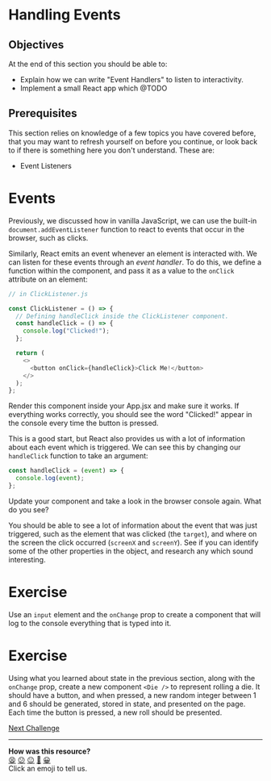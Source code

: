 # Handling Events

## Objectives

At the end of this section you should be able to:

- Explain how we can write "Event Handlers" to listen to interactivity.
- Implement a small React app which @TODO

## Prerequisites

This section relies on knowledge of a few topics you have covered before, that
you may want to refresh yourself on before you continue, or look back to if
there is something here you don't understand. These are:

- Event Listeners

# Events

Previously, we discussed how in vanilla JavaScript, we can use the built-in
`document.addEventListener` function to react to events that occur in the
browser, such as clicks.

Similarly, React emits an event whenever an element is interacted with. We can
listen for these events through an _event handler_. To do this, we define a
function within the component, and pass it as a value to the `onClick` attribute
on an element:

```javascript
// in ClickListener.js

const ClickListener = () => {
  // Defining handleClick inside the ClickListener component.
  const handleClick = () => {
    console.log("Clicked!");
  };

  return (
    <>
      <button onClick={handleClick}>Click Me!</button>
    </>
  );
};
```

Render this component inside your App.jsx and make sure it works. If everything
works correctly, you should see the word "Clicked!" appear in the console every
time the button is pressed.

This is a good start, but React also provides us with a lot of information about
each event which is triggered. We can see this by changing our `handleClick`
function to take an argument:

```javascript
const handleClick = (event) => {
  console.log(event);
};
```

Update your component and take a look in the browser console again. What do you
see?

You should be able to see a lot of information about the event that was just
triggered, such as the element that was clicked (the `target`), and where on the
screen the click occurred (`screenX` and `screenY`). See if you can identify
some of the other properties in the object, and research any which sound
interesting.

# Exercise

Use an `input` element and the `onChange` prop to create a component that will
log to the console everything that is typed into it.

# Exercise

Using what you learned about state in the previous section, along with the
`onChange` prop, create a new component `<Die />` to represent rolling a die. It
should have a button, and when pressed, a new random integer between 1 and 6
should be generated, stored in state, and presented on the page. Each time the
button is pressed, a new roll should be presented.


[Next Challenge](07_sharing_state.md)

<!-- BEGIN GENERATED SECTION DO NOT EDIT -->

---

**How was this resource?**  
[😫](https://airtable.com/shrUJ3t7KLMqVRFKR?prefill_Repository=makersacademy%2Fjavascript-react-applications&prefill_File=react%2F06_handling_events.md&prefill_Sentiment=😫) [😕](https://airtable.com/shrUJ3t7KLMqVRFKR?prefill_Repository=makersacademy%2Fjavascript-react-applications&prefill_File=react%2F06_handling_events.md&prefill_Sentiment=😕) [😐](https://airtable.com/shrUJ3t7KLMqVRFKR?prefill_Repository=makersacademy%2Fjavascript-react-applications&prefill_File=react%2F06_handling_events.md&prefill_Sentiment=😐) [🙂](https://airtable.com/shrUJ3t7KLMqVRFKR?prefill_Repository=makersacademy%2Fjavascript-react-applications&prefill_File=react%2F06_handling_events.md&prefill_Sentiment=🙂) [😀](https://airtable.com/shrUJ3t7KLMqVRFKR?prefill_Repository=makersacademy%2Fjavascript-react-applications&prefill_File=react%2F06_handling_events.md&prefill_Sentiment=😀)  
Click an emoji to tell us.

<!-- END GENERATED SECTION DO NOT EDIT -->

